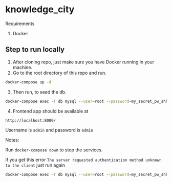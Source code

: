 # knowledge_city
Requirements
1. Docker

## Step to run locally

1. After cloning repo, just make sure you have Docker running in your machine.
2. Go to the root directory of this repo and run.
```bash
docker-compose up -d
```
3. Then run, to seed the db.
```bash
docker-compose exec -T db mysql --user=root --password=my_secret_pw_shh < db.sql
```
4. Frontend app should be available at
```bash
http://localhost:8000/
```

Username is `admin` and password is `admin`

Notes:

Run `docker-compose down` to stop the services.

If you get this error `The server requested authentication method unknown to the client`
just run again 
```bash
docker-compose exec -T db mysql --user=root --password=my_secret_pw_shh < db.sql
```